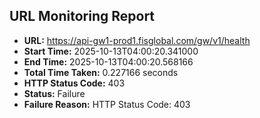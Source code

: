 ## URL Monitoring Report

- **URL:** https://api-gw1-prod1.fisglobal.com/gw/v1/health
- **Start Time:** 2025-10-13T04:00:20.341000
- **End Time:** 2025-10-13T04:00:20.568166
- **Total Time Taken:** 0.227166 seconds
- **HTTP Status Code:** 403
- **Status:** Failure
- **Failure Reason:** HTTP Status Code: 403
